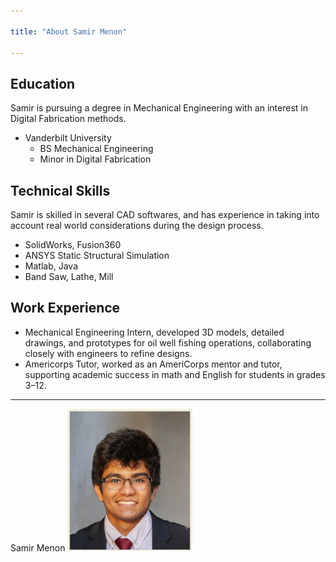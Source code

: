 ```yaml
---

title: "About Samir Menon"

---
```


## Education

Samir is pursuing a degree in Mechanical Engineering with an interest in Digital Fabrication methods. 

* Vanderbilt University
  * BS Mechanical Engineering
  * Minor in Digital Fabrication


## Technical Skills

Samir is skilled in several CAD softwares, and has experience in taking into account real world considerations during the design process.

* SolidWorks, Fusion360
* ANSYS Static Structural Simulation
* Matlab, Java
* Band Saw, Lathe, Mill

## Work Experience

* Mechanical Engineering Intern, developed 3D models, detailed drawings, and prototypes for oil well fishing operations, collaborating closely with engineers to refine designs.
* Americorps Tutor,  worked as an AmeriCorps mentor and tutor, supporting academic success in math and English for students in grades 3–12.

---
Samir Menon
<img src="/assets/img/SamirPfp.png" alt="Samir Menon" style="width:200px;"/>

